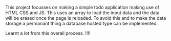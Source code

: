 This project focusses on making a simple todo application making use of HTML CSS and JS. This uses an array to load the input data and the data will be erased once the page is reloaded.
To avoid this and to make the data storage a permanant thing a database hosted type can be implemented. 

Learnt a lot from this overall process. !!!!
